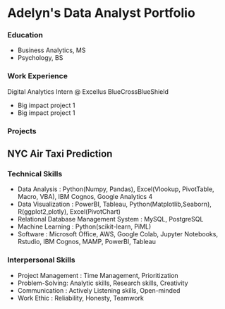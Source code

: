 # Adelyn's Data Analyst Portfolio

### Education
- Business Analytics, MS
- Psychology, BS

### Work Experience
 Digital Analytics Intern @ Excellus BlueCrossBlueShield
 - Big impact project 1
 - Big impact project 1




### Projects
NYC Air Taxi Prediction
-




### Technical Skills
- Data Analysis : Python(Numpy, Pandas), Excel(Vlookup, PivotTable, Macro, VBA), IBM Cognos, Google Analytics 4
- Data Visualization : PowerBI, Tableau, Python(Matplotlib,Seaborn), R(ggplot2,plotly), Excel(PivotChart)
- Relational Database Management System : MySQL, PostgreSQL
- Machine Learning : Python(scikit-learn, PiML)
- Software : Microsoft Office, AWS, Google Colab, Jupyter Notebooks, Rstudio, IBM Cognos, MAMP, PowerBI, Tableau

### Interpersonal Skills
- Project Management : Time Management, Prioritization
- Problem-Solving: Analytic skills, Research skills, Creativity
- Communication : Actively Listening skills, Open-minded
- Work Ethic : Reliability, Honesty, Teamwork
 
